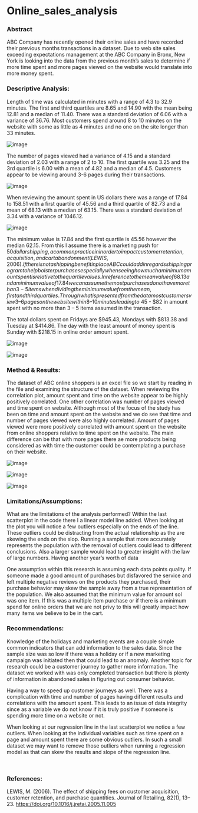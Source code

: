 # Online_sales_analysis


### Abstract 
ABC Company has recently opened their online sales and have recorded their previous months transactions in a dataset.  Due to web site sales exceeding expectations management at the ABC Company in Bronx, New York is looking into the data from the previous month’s sales to determine if more time spent and more pages viewed on the website would translate into more money spent.

### Descriptive Analysis: 
Length of time was calculated in minutes with a range of 4.3 to 32.9 minutes. The first and third quartiles are 8.65 and 14.90 with the mean being 12.81 and a median of 11.40. There was a standard deviation of 6.06 with a variance of 36.76. Most customers spend around 8 to 10 minutes on the website with some as little as 4 minutes and no one on the site longer than 33 minutes.  


![image](https://user-images.githubusercontent.com/58121111/122681616-356b8980-d1c3-11eb-99df-4a5c7f928bfc.png)


The number of pages viewed had a variance of 4.15 and a standard deviation of 2.03 with a range of 2 to 10. The first quartile was 3.25 and the 3rd quartile is 6.00 with a mean of 4.82 and a median of 4.5. Customers appear to be viewing around 3-6 pages during their transactions. 
 

![image](https://user-images.githubusercontent.com/58121111/122681623-3d2b2e00-d1c3-11eb-9873-d011bf0139bc.png)


When reviewing the amount spent in US dollars there was a range of 17.84 to 158.51 with a first quartile of 45.56 and a third quartile of 82.73 and a mean of 68.13 with a median of 63.15. There was a standard deviation of 3.34 with a variance of 1046.12.

 
![image](https://user-images.githubusercontent.com/58121111/122681627-44523c00-d1c3-11eb-9493-01a03b1f506d.png)


The minimum value is 17.84 and the first quartile is 45.56 however the median 62.15. From this I assume there is a marketing push for $50 dollar shipping, a common practice in in order to impact customer retention, acquisition, and cart abandonment (LEWIS, 2006). If there is not a shipping benefit in place ABC could add in regards shipping program to help bolster purchases especially when seeing how much a minimum amount spent is relative to the quartile values. 
In reference to the mean value of 68.13 and a minimum value of 17.84 we can assume the most purchases do not have more than 3-5 items when dividing the minimum value from the mean, first and third quartiles.  Through what is presented from the data most customers view 3 – 6 pages on the website within 8 – 10 minutes leading to ~$45 - $82 in amount spent with no more than 3 – 5 items assumed in the transaction.

The total dollars spent on Fridays are $945.43, Mondays with $813.38 and Tuesday at $414.86. The day with the least amount of money spent is Sunday with $218.15 in online order amount spent.
  

![image](https://user-images.githubusercontent.com/58121111/122681632-503dfe00-d1c3-11eb-9c52-b541a70f4866.png)


![image](https://user-images.githubusercontent.com/58121111/122681640-5b912980-d1c3-11eb-9398-d95a8d518b37.png)


### Method & Results: 
The dataset of ABC online shoppers is an excel file so we start by reading in the file and examining the structure of the dataset. When reviewing the correlation plot, amount spent and time on the website appear to be highly positively correlated. One other correlation was number of pages viewed and time spent on website. Although most of the focus of the study has been on time and amount spent on the website and we do see that time and number of pages viewed were also highly correlated. Amount of pages viewed were more positively correlated with amount spent on the website from online shoppers relative to time spent on the website.  The main difference can be that with more pages there ae more products being considered as with time the customer could  be contemplating a purchase on their website.  

 
![image](https://user-images.githubusercontent.com/58121111/122681646-62b83780-d1c3-11eb-8d57-68bfd7b60543.png)


![image](https://user-images.githubusercontent.com/58121111/122681654-6b107280-d1c3-11eb-92e6-5cf946e36914.png)


![image](https://user-images.githubusercontent.com/58121111/122681662-7368ad80-d1c3-11eb-9620-35d71e77edbb.png)


### Limitations/Assumptions: 
What are the limitations of the analysis performed?
Within the last scatterplot in the code there I a linear model line added. When looking at the plot you will notice a few outliers especially on the ends of the line. These outliers could be distracting from the actual relationship as the are skewing the ends on the slop. Running a sample that more accurately represents the population with the removal of outliers could lead to different conclusions. Also a larger sample would lead to greater insight with the law of large numbers. Having another year’s worth of data 

One assumption within this research is assuming each data points quality. If someone made a good amount of purchases but disfavored the service and left multiple negative reviews on the products they purchased, their purchase behavior may skew the sample away from a true representation of the population. 
We also assumed that the minimum value for amount sol was one item. If this was a multiple item purchase or if there is a minimum spend for online orders that we are not privy to this will greatly impact how many items we believe to be in the cart. 



### Recommendations: 
Knowledge of the holidays and marketing events are a couple simple common indicators that can add information to the sales data. Since the sample size was so low if there was a holiday or if a new marketing campaign was initiated then that could lead to an anomaly.  Another topic for research could be a customer journey to gather more information. The dataset we worked with was only completed transaction but there is plenty of information in abandoned sales in figuring out consumer behavior. 

Having a way to speed up customer journeys as well. There was a complication with time and number of pages having different results and correlations with the amount spent. This leads to an issue of data integrity since as a variable we do not know if it is truly positive if someone is spending more time on a website or not. 

When looking at our regression line in the last scatterplot we notice a few outliers. When looking at the individual variables such as time spent on a page and amount spent there are some obvious outliers. In such a small dataset we may want to remove those outliers when running a regression model as that can skew the results and slope of the regression line.   


 
### References:

LEWIS, M. (2006). The effect of shipping fees on customer acquisition, customer retention, and purchase quantities. Journal of Retailing, 82(1), 13–23. https://doi.org/10.1016/j.jretai.2005.11.005


